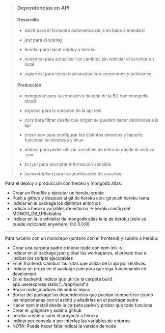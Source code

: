 > ### Dependencias en API
>
> #### Desarrollo
>
> - *eslint* para el formateo automatico de js en base a standard
>
> - *jest* para el testing
>
> - *heroku* para hacer deploy a heroku
>
> - *nodemon* para actualizar los cambios sin reiniciar el servidor en local
>
> - *supertest* para tests relacionados con conexiones y peticiones
>
> #### Producción
>
> - *mongoose* para la conexion y manejo de la BD con mongodb cloud
>
> - *express* para la creacion de la api rest
>
> - *cors* para filtrar desde que origen se pueden hacer peticiones a la api
>
> - *cross-env* para configurar los distintos entornos y hacerlo funcional en windows y linux
>
> - *dotenv* para poder utilizar variables de entorno desde el archivo .env
>
> - *bcrypt* para encriptar información sensible
>
> - *jsonwebtoken* para la autenticación de usuarios
>
>

Para el deploy a producción con heroku y mongodb atlas:
- Crear un Procfile y ejecutar un heroku create
- Push a github y despues al git de heroku con: git push heroku rama
- Indicar en el package los distintos entornos
- Indicar a heroku variables de entorno -> heroku config:set MONGO_DB_URI=blabla
- Indicar en la ip whitelist de mongodb atlas la ip de heroku (solo se puede indicando anywhere: 0.0.0.0/0)

-----------------------------

Para hacerlo con un monorepo (juntarlo con el frontend) y subirlo a heroku:
- Crear una carpeta padre e iniciar node con npm init -y
- Indicar en el package.json global los workspaces, el private true e indicar los scripts ejecutables
- En el frontend: Cambiar las rutas que utiliza de la api por relativas. 
- Indicar un proxy en el package.json para que siga funcionando en develoment
- En el backend: Indicar que utilice la carpeta build 
app.use(express.static('../app/build'))
- Borrar node_modules de ambos repos
- Borrar del package las dependencias que puedan compartirse (como las relacionadas con el eslint) y añadirlas en el package padre
- Hacer npm install desde la carpeta padre y probar que todo funciona
- Crear el .gitignore y subir a github
- heroku create y subir el proyecto a heroku
- Indicar por consola o por interfaz las variables de entorno
- NOTA: Puede hacer falta indicar la version de node